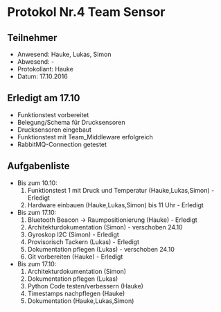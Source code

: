 # Protokol Nr.4 Team Sensor

## Teilnehmer
+ Anwesend: Hauke, Lukas, Simon
+ Abwesend: -
+ Protokollant: Hauke
+ Datum: 17.10.2016

## Erledigt am 17.10
+ Funktionstest vorbereitet
+ Belegung/Schema für Drucksensoren
+ Drucksensoren eingebaut
+ Funktionstest mit Team_Middleware erfolgreich
+ RabbitMQ-Connection getestet

## Aufgabenliste
+ Bis zum 10.10:
    1. Funktionstest 1 mit Druck und Temperatur (Hauke,Lukas,Simon) - Erledigt
    2. Hardware einbauen (Hauke,Lukas,Simon) bis 11 Uhr - Erledigt
+ Bis zum 17.10:
    1. Bluetooth Beacon -> Raumpositionierung (Hauke) - Erledigt
    2. Architekturdokumentation (Simon) - verschoben 24.10
    3. Gyroskop I2C (Simon) - Erledigt
    4. Provisorisch Tackern (Lukas) - Erledigt
    5. Dokumentation pflegen (Lukas) - verschoben 24.10
    6. Git vorbereiten (Hauke) - Erledigt
+ Bis zum 17.10:
	1. Architekturdokumentation (Simon)
	2. Dokumentation pflegen (Lukas)
	3. Python Code testen/verbessern (Hauke)
	4. Timestamps nachpflegen (Hauke)
	4. Dokumentation (Hauke,Lukas,Simon)
